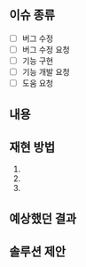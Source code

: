 ## 이슈 종류

- [ ] 버그 수정
- [ ] 버그 수정 요청
- [ ] 기능 구현
- [ ] 기능 개발 요청
- [ ] 도움 요청

## 내용

## 재현 방법
1.
2.
3.

## 예상했던 결과

## 솔루션 제안